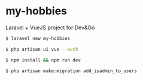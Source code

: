 # my-hobbies
Laravel + VueJS project for Dev&amp;Go
```sh
$ laravel new my-hobbies
```
```sh
$ php artisan ui vue --auth
```

```sh
$ npm install && npm run dev
```
```sh
$ php artisan make:migration add_isadmin_to_users
```

